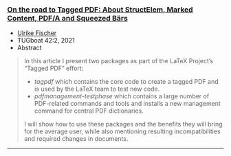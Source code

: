 

### <a href="{{site.baseurl}}/publications/2021-UFi-TUB-tb131fischer-tagpdf.pdf">On the road to Tagged PDF: About StructElem, Marked Content, PDF/A and Squeezed Bärs</a>

+ [Ulrike Fischer]({{site.baseurl}}/about/team/#ulrike-fischer)
+ TUGboat 42:2, 2021 
+ Abstract
> In this article I present two packages as part of the LaTeX Project’s “Tagged PDF” effort:
>  - *tagpdf* which contains the core code to create a tagged PDF and is used by the LaTeX team to test new code.
>  - *pdfmanagement-testphase* which contains a large number of PDF-related commands and tools and installs a new management command for central PDF dictionaries.
>
> I will show how to use these packages and the benefits they will bring for the average user, while also mentioning resulting incompatibilities and required changes in documents.

***
